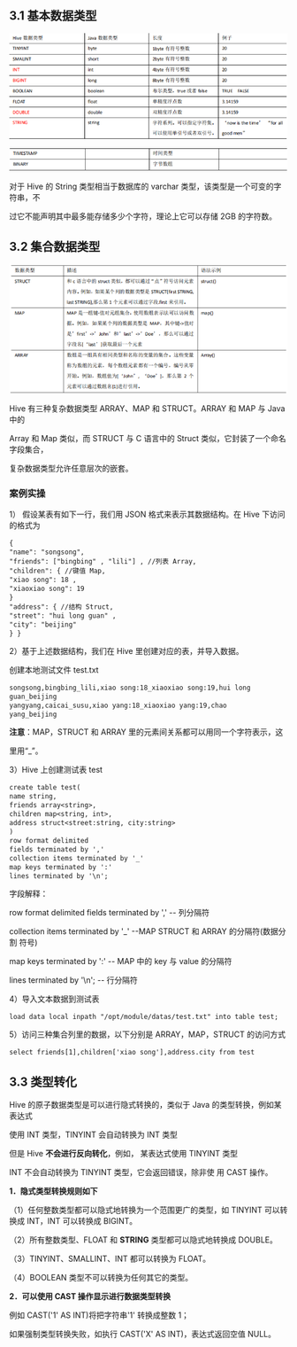 ## 3.1 基本数据类型

![](picc/数据类型上.jpg)

![](picc/数据类型下.jpg)

对于 Hive 的 String 类型相当于数据库的 varchar 类型，该类型是一个可变的字符串，不 

过它不能声明其中最多能存储多少个字符，理论上它可以存储 2GB 的字符数。





## **3.2** **集合数据类型**



![](picc/集合数据类型.jpg)



Hive 有三种复杂数据类型 ARRAY、MAP 和 STRUCT。ARRAY 和 MAP 与 Java 中的 

Array 和 Map 类似，而 STRUCT 与 C 语言中的 Struct 类似，它封装了一个命名字段集合， 

复杂数据类型允许任意层次的嵌套。 



### 案例实操

1） 假设某表有如下一行，我们用 JSON 格式来表示其数据结构。在 Hive 下访问的格式为

```
{
"name": "songsong",
"friends": ["bingbing" , "lili"] , //列表 Array, 
"children": { //键值 Map,
"xiao song": 18 ,
"xiaoxiao song": 19
}
"address": { //结构 Struct,
"street": "hui long guan" ,
"city": "beijing" 
} }
```

2）基于上述数据结构，我们在 Hive 里创建对应的表，并导入数据。 

创建本地测试文件 test.txt 

```
songsong,bingbing_lili,xiao song:18_xiaoxiao song:19,hui long 
guan_beijing
yangyang,caicai_susu,xiao yang:18_xiaoxiao yang:19,chao 
yang_beijing
```

**注意**：MAP，STRUCT 和 ARRAY 里的元素间关系都可以用同一个字符表示，这 

里用“_”。



3）Hive 上创建测试表 test

```
create table test(
name string,
friends array<string>,
children map<string, int>,
address struct<street:string, city:string>
)
row format delimited 
fields terminated by ','
collection items terminated by '_'
map keys terminated by ':'
lines terminated by '\n';
```

字段解释： 

row format delimited fields terminated by ',' 	-- 列分隔符 

collection items terminated by '_' 	--MAP STRUCT 和 ARRAY 的分隔符(数据分割 符号) 

map keys terminated by ':'	 -- MAP 中的 key 与 value 的分隔符 

lines terminated by '\n';		 -- 行分隔符 



4）导入文本数据到测试表

```
load data local inpath "/opt/module/datas/test.txt" into table test;
```



5）访问三种集合列里的数据，以下分别是 ARRAY，MAP，STRUCT 的访问方式

```
select friends[1],children['xiao song'],address.city from test
```





## **3.3** **类型转化**

Hive 的原子数据类型是可以进行隐式转换的，类似于 Java 的类型转换，例如某表达式 

使用 INT 类型，TINYINT 会自动转换为 INT 类型

但是 Hive **不会进行反向转化**，例如， 某表达式使用 TINYINT 类型

INT 不会自动转换为 TINYINT 类型，它会返回错误，除非使 用 CAST 操作。



**1．隐式类型转换规则如下**

（1）任何整数类型都可以隐式地转换为一个范围更广的类型，如 TINYINT 可以转换成 INT，INT 可以转换成 BIGINT。 

（2）所有整数类型、FLOAT 和 **STRING** 类型都可以隐式地转换成 DOUBLE。 

（3）TINYINT、SMALLINT、INT 都可以转换为 FLOAT。 

（4）BOOLEAN 类型不可以转换为任何其它的类型。



**2．可以使用 CAST 操作显示进行数据类型转换**

例如 CAST('1' AS INT)将把字符串'1' 转换成整数 1；

如果强制类型转换失败，如执行 CAST('X' AS INT)，表达式返回空值 NULL。 